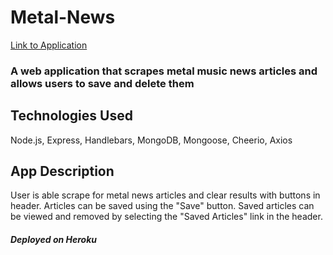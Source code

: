 # Metal-News

[Link to Application](https://fast-waters-86126.herokuapp.com/)

### A web application that scrapes metal music news articles and allows users to save and delete them

## Technologies Used
Node.js, Express, Handlebars, MongoDB, Mongoose, Cheerio, Axios 

## App Description
User is able scrape for metal news articles and clear results with buttons in header.
Articles can be saved using the "Save" button.
Saved articles can be viewed and removed by selecting the "Saved Articles" link in the header.

##### *Deployed on Heroku*